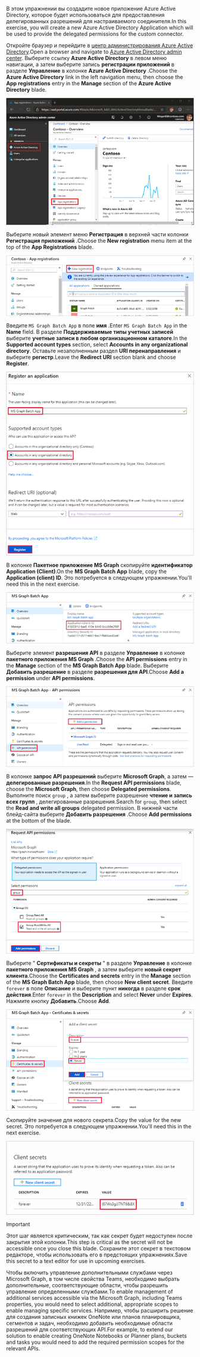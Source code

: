 <!-- markdownlint-disable MD002 MD041 -->

<span data-ttu-id="d8234-101">В этом упражнении вы создадите новое приложение Azure Active Directory, которое будет использоваться для предоставления делегированных разрешений для настраиваемого соединителя.</span><span class="sxs-lookup"><span data-stu-id="d8234-101">In this exercise, you will create a new Azure Active Directory Application which will be used to provide the delegated permissions for the custom connector.</span></span>

<span data-ttu-id="d8234-102">Откройте браузер и перейдите в [центр администрирования Azure Active Directory](https://aad.portal.azure.com).</span><span class="sxs-lookup"><span data-stu-id="d8234-102">Open a browser and navigate to [Azure Active Directory admin center](https://aad.portal.azure.com).</span></span> <span data-ttu-id="d8234-103">Выберите ссылку **Azure Active Directory** в левом меню навигации, а затем выберите запись **регистрации приложений** в разделе **Управление** в колонке **Azure Active Directory** .</span><span class="sxs-lookup"><span data-stu-id="d8234-103">Choose the **Azure Active Directory** link in the left navigation menu, then choose the **App registrations** entry in the **Manage** section of the **Azure Active Directory** blade.</span></span>

![Снимок колонки Azure Active Directory в центре администрирования Azure Active Directory](./images/app-registrations.png)

<span data-ttu-id="d8234-105">Выберите новый элемент меню **Регистрация** в верхней части колонки **Регистрация приложений** .</span><span class="sxs-lookup"><span data-stu-id="d8234-105">Choose the **New registration** menu item at the top of the **App Registrations** blade.</span></span>

![Снимок колонки "Регистрация приложений" в центре администрирования Azure Active Directory](./images/new-registration.png)

<span data-ttu-id="d8234-107">Введите `MS Graph Batch App` в поле **имя** .</span><span class="sxs-lookup"><span data-stu-id="d8234-107">Enter `MS Graph Batch App` in the **Name** field.</span></span> <span data-ttu-id="d8234-108">В разделе **Поддерживаемые типы учетных записей** выберите **учетные записи в любом организационном каталоге**.</span><span class="sxs-lookup"><span data-stu-id="d8234-108">In the **Supported account types** section, select **Accounts in any organizational directory**.</span></span> <span data-ttu-id="d8234-109">Оставьте незаполненным раздел **URI перенаправления** и выберите **регистр**.</span><span class="sxs-lookup"><span data-stu-id="d8234-109">Leave the **Redirect URI** section blank and choose **Register**.</span></span>

![Снимок элемента регистрация в колонке приложения в центре администрирования Azure Active Directory](./images/register-an-app.png)

<span data-ttu-id="d8234-111">В колонке **Пакетное приложение MS Graph** скопируйте **идентификатор Application (Client)**.</span><span class="sxs-lookup"><span data-stu-id="d8234-111">On the **MS Graph Batch App** blade, copy the **Application (client) ID**.</span></span> <span data-ttu-id="d8234-112">Это потребуется в следующем упражнении.</span><span class="sxs-lookup"><span data-stu-id="d8234-112">You'll need this in the next exercise.</span></span>

![Снимок экрана со страницей "зарегистрированное приложение"](./images/app-id.png)

<span data-ttu-id="d8234-114">Выберите элемент **разрешения API** в разделе **Управление** в колонке **пакетного приложения MS Graph** .</span><span class="sxs-lookup"><span data-stu-id="d8234-114">Choose the **API permissions** entry in the **Manage** section of the **MS Graph Batch App** blade.</span></span> <span data-ttu-id="d8234-115">Выберите **Добавить разрешение** в разделе **разрешения для API**.</span><span class="sxs-lookup"><span data-stu-id="d8234-115">Choose **Add a permission** under **API permissions**.</span></span>

![Снимок колонки "разрешения API" на экране](./images/api-permissions.png)

<span data-ttu-id="d8234-117">В колонке **запрос API разрешений** выберите **Microsoft Graph**, а затем — **делегированные разрешения**.</span><span class="sxs-lookup"><span data-stu-id="d8234-117">In the **Request API permissions** blade, choose the **Microsoft Graph**, then choose **Delegated permissions**.</span></span> <span data-ttu-id="d8234-118">Выполните поиск `group` , а затем выберите разрешение **чтение и запись всех групп** , делегированные разрешения.</span><span class="sxs-lookup"><span data-stu-id="d8234-118">Search for `group`, then select the **Read and write all groups** delegated permission.</span></span> <span data-ttu-id="d8234-119">В нижней части блейд-сайта выберите **Добавить разрешения** .</span><span class="sxs-lookup"><span data-stu-id="d8234-119">Choose **Add permissions** at the bottom of the blade.</span></span>

 ![Снимок колонки с экраном разрешений API запроса](./images/select-permissions.png)

<span data-ttu-id="d8234-121">Выберите " **Сертификаты и секреты** " в разделе **Управление** в колонке **пакетного приложения MS Graph** , а затем выберите **новый секрет клиента**.</span><span class="sxs-lookup"><span data-stu-id="d8234-121">Choose the **Certificates and secrets** entry in the **Manage** section of the **MS Graph Batch App** blade, then choose **New client secret**.</span></span> <span data-ttu-id="d8234-122">Введите `forever` в поле **Описание** и выберите пункт **никогда** в разделе **срок действия**.</span><span class="sxs-lookup"><span data-stu-id="d8234-122">Enter `forever` in the **Description** and select **Never** under **Expires**.</span></span> <span data-ttu-id="d8234-123">Нажмите кнопку **Добавить**.</span><span class="sxs-lookup"><span data-stu-id="d8234-123">Choose **Add**.</span></span>

![Снимок экрана сертификата и конфиденциальной колонки](./images/create-client-secret.png)

<span data-ttu-id="d8234-125">Скопируйте значение для нового секрета.</span><span class="sxs-lookup"><span data-stu-id="d8234-125">Copy the value for the new secret.</span></span> <span data-ttu-id="d8234-126">Это потребуется в следующем упражнении.</span><span class="sxs-lookup"><span data-stu-id="d8234-126">You'll need this in the next exercise.</span></span>

![Снимок экрана с новым секретом клиента](./images/copy-client-secret.png)

> [!IMPORTANT]
> <span data-ttu-id="d8234-128">Этот шаг является критическим, так как секрет будет недоступен после закрытия этой колонки.</span><span class="sxs-lookup"><span data-stu-id="d8234-128">This step is critical as the secret will not be accessible once you close this blade.</span></span> <span data-ttu-id="d8234-129">Сохраните этот секрет в текстовом редакторе, чтобы использовать его в предстоящих упражнениях.</span><span class="sxs-lookup"><span data-stu-id="d8234-129">Save this secret to a text editor for use in upcoming exercises.</span></span>

<span data-ttu-id="d8234-130">Чтобы включить управление дополнительными службами через Microsoft Graph, в том числе свойства Teams, необходимо выбрать дополнительные, соответствующие области, чтобы разрешить управление определенными службами.</span><span class="sxs-lookup"><span data-stu-id="d8234-130">To enable management of additional services accessible via the Microsoft Graph, including Teams properties, you would need to select additional, appropriate scopes to enable managing specific services.</span></span> <span data-ttu-id="d8234-131">Например, чтобы расширить решение для создания записных книжек OneNote или планов планировщика, сегментов и задач, необходимо добавить необходимые области разрешений для соответствующих API.</span><span class="sxs-lookup"><span data-stu-id="d8234-131">For example, to extend our solution to enable creating OneNote Notebooks or Planner plans, buckets and tasks you would need to add the required permission scopes for the relevant APIs.</span></span>
